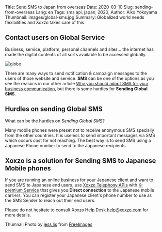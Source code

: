 Title: Send SMS to Japan from overseas
Date: 2020-03-10
Slug: sending-from-overseas
Lang: en
Tags: sms api; japan; 2020; 
Author: Aiko Yokoyama
Thumbnail: images/global-sms.jpg
Summary: Globalized world needs flexibilities and Xoxzo takes care of this


## Contact users on Global Service

Business, service, platform, personal channels and sites... the internet has made the digital contents of all sorts available to be accessed globally. 

![globe](/images/global-sms.jpg)

There are many ways to send notification & campaign messages to the users of those website and service. **SMS** can be one of the options as you see the reasons in our other article [Why you should adopt SMS for your business communication](https://blog.xoxzo.com/ja/2018/04/06/why-adopt-sms/), but there is some hurdles for **Sending Global SMS**.

## Hurdles on sending Global SMS

What can be the hurdles on _Sending Global SMS_?

Many mobile phones were preset not to receive anonymous SMS specially from the other countries.
It is useless to send important messages via SMS which occurs cost for not reaching. 
The best way is to send SMS using a Japanese Phone number to send to the Japanese recipients.

## Xoxzo is a solution for Sending SMS to Japanese Mobile phones

If you are running an online business for your Japanese client and want to send SMS to Japanese end users, use [Xoxzo Telephony APIs](https://www.xoxzo.com/en/) with [K-premium Service](https://help.xoxzo.com/en/xoxzo-cloud-telephony/articles/the-k-premium-service/) that gives you **Direct connection** to the Japanese mobile carriers. 
You can register your Japanese client's phone number to use as the SMS Sender to reach out their end users.

Please do not hesitate to consult Xoxzo Help Desk help@xoxzo.com for more details.


Thumnail Photo by <a href="/photographer/jeinny-46342">jess lis</a> from <a href="https://freeimages.com/">FreeImages</a>
